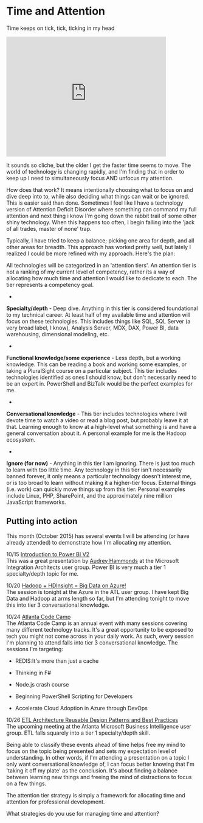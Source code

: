 # Time and Attention


Time keeps on tick, tick, ticking in my head


<iframe width="420" height="315" src="https://www.youtube.com/embed/be7iNHw8QoQ" frameborder="0" allowfullscreen></iframe>


It sounds so cliche, but the older I get the faster time seems to move. The world of technology is changing rapidly, and I'm finding that in order to keep up I need to simultaneously focus AND unfocus my attention.


How does that work? It means intentionally choosing what to focus on and dive deep into to, while also deciding what things can wait or be ignored. This is easier said than done. Sometimes I feel like I have a technology version of Attention Deficit Disorder where something can command my full attention and next thing i know I'm going down the rabbit trail of some other shiny technology. When this happens too often, I begin falling into the 'jack of all trades, master of none' trap.


Typically, I have tried to keep a balance; picking one area for depth, and all other areas for breadth. This approach has worked pretty well, but lately I realized I could be more refined with my approach. Here's the plan:


All technologies will be categorized in an 'attention tiers'. An attention tier is not a ranking of my current level of competency, rather its a way of allocating how much time and attention I would like to dedicate to each. The tier represents a competency goal.

  *  

**Specialty/depth** - Deep dive. Anything in this tier is considered foundational to my technical career. At least half of my available time and attention will focus on these technologies. This includes things like SQL, SQL Server (a very broad label, I know), Analysis Server, MDX, DAX, Power BI, data warehousing, dimensional modeling, etc. 



  *  

**Functional knowledge/some experience** - Less depth, but a working knowledge. This can be reading a book and working some examples, or taking a PluralSight course on a particular subject. This tier includes technologies identified as ones I should know, but don't necessarily need to be an expert in. PowerShell and BizTalk would be the perfect examples for me. 



  *  

**Conversational knowledge** - This tier includes technologies where I will devote time to watch a video or read a blog post, but probably leave it at that. Learning enough to know at a high-level what something is and have a general conversation about it. A personal example for me is the Hadoop ecosystem.



  *  

**Ignore (for now)** - Anything in this tier I am ignoring. There is just too much to learn with too little time. Any technology in this tier isn't necessarily banned forever, it only means a particular technology doesn't interest me, or is too broad to learn without making it a higher-tier focus. External things (i.e. work) can quickly move things up from this tier. Personal examples include Linux, PHP, SharePoint, and the approximately nine million JavaScript frameworks.


## Putting into action

This month (October 2015) has several events I will be attending (or have already attended) to demonstrate how I'm allocating my attention.


10/15 [Introduction to Power BI V2](http://www.meetup.com/Microsoft-Integration-Architects/events/225778178/)<br />
This was a great presentation by [Audrey Hammonds](http://datachix.com/) at the Microsoft Integration Architects user group. Power BI is very much a tier 1 specialty/depth topic for me.


10/20 [Hadoop + HDInsight = Big Data on Azure!](http://www.meetup.com/Azure-in-the-ATL/events/224689964/)<br />
The session is tonight at the Azure in the ATL user group. I have kept Big Data and Hadoop at arms length so far, but I'm attending tonight to move this into tier 3 conversational knowledge. 


10/24 [Atlanta Code Camp](http://www.atlantacodecamp.com/2015/)<br />
The Atlanta Code Camp is an annual event with many sessions covering many different technology tracks. It's a great opportunity to be exposed to tech you might not come across in your daily work. As such, every session I'm planning to attend falls into tier 3 conversational knowledge. The sessions I'm targeting:

  *  REDIS:It's more than just a cache

  *  Thinking in F#

  *  Node.js crash course

  *  Beginning PowerShell Scripting for Developers

  *  Accelerate Cloud Adoption in Azure through DevOps

10/26 [ETL Architecture Reusable Design Patterns and Best Practices](http://www.meetup.com/Atlanta-Microsoft-Business-Intelligence-Users/events/226067008/)<br />
The upcoming meeting at the Atlanta Microsoft Business Intelligence user group. ETL falls squarely into a tier 1 specialty/depth skill.


Being able to classify these events ahead of time helps free my mind to focus on the topic being presented and sets my expectation level of understanding. In other words, if I'm attending a presentation on a topic I only want conversational knowledge of, I can focus better knowing that I'm 'taking it off my plate' as the conclusion. It's about finding a balance between learning new things and freeing the mind of distractions to focus on a few things.  



The attention tier strategy is simply a framework for allocating time and attention for professional development.


What strategies do you use for managing time and attention? 

 
